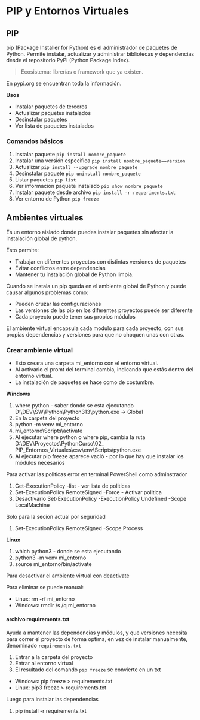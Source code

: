 # PIP y Entornos Virtuales

## PIP

pip (Package Installer for Python) es el administrador de paquetes de Python. Permite instalar, actualizar y administrar bibliotecas y dependencias desde el repositorio PyPI (Python Package Index).

> Ecosistema: librerías o framework que ya existen.

En pypi.org se encuentran toda la información.

**Usos**
- Instalar paquetes de terceros
- Actualizar paquetes instalados
- Desinstalar paquetes
- Ver lista de paquetes instalados

### Comandos básicos

1. Instalar paquete `pip install nombre_paquete`
2. Instalar una versión especifica `pip install nombre_paquete==version`
3. Actualizar `pip install --upgrade nombre_paquete`
4. Desinstalar paquete `pip uninstall nombre_paquete`
5. Listar paquetes `pip list`
6. Ver información paquete instalado `pip show nombre_paquete`
7. Instalar paquete desde archivo `pip install -r requeriments.txt`
8. Ver entorno de Python `pip freeze`

## Ambientes virtuales

Es un entorno aislado donde puedes instalar paquetes sin afectar la instalación global de python.

Esto permite:
- Trabajar en diferentes proyectos con distintas versiones de paquetes
- Evitar conflictos entre dependencias
- Mantener tu instalación global de Python limpia.

Cuando se instala un pip queda en el ambiente global de Python y puede causar algunos problemas como:
- Pueden cruzar las configuraciones
- Las versiones de las pip en los diferentes proyectos puede ser diferente
- Cada proyecto puede tener sus propios módulos

El ambiente virtual encapsula cada modulo para cada proyecto, con sus propias dependencias y versiones para que no choquen unas con otras.

### Crear ambiente virtual

- Esto creara una carpeta mi_entorno con el entorno virtual.
- Al activarlo el promt del terminal cambia, indicando que estás dentro del entorno virtual.
- La instalación de paquetes se hace como de costumbre.

**Windows**
1. where python - saber donde se esta ejecutando
    D:\DEV\SW\Python\Python313\python.exe -> Global
2. En la carpeta del proyecto
3. python -m venv mi_entorno
4. mi_entorno\Scripts\activate
5. Al ejecutar where python o where pip, cambia la ruta
    D:\DEV\Proyectos\PythonCurso\02_ PIP_Entornos_Virtuales\csv\env\Scripts\python.exe
6. Al ejecutar pip freeze aparece vació - por lo que hay que instalar los módulos necesarios

Para activar las politicas error en terminal
PowerShell como adminstrador
1. Get-ExecutionPolicy -list - ver lista de politicas
2. Set-ExecutionPolicy RemoteSigned -Force - Activar politica
3. Desactivarlo Set-ExecutionPolicy -ExecutionPolicy Undefined -Scope LocalMachine


Solo para la secion actual por seguridad
1. Set-ExecutionPolicy RemoteSigned -Scope Process

**Linux**
1. which python3 - donde se esta ejecutando
2. python3 -m venv mi_entorno
3. source mi_entorno/bin/activate

Para desactivar el ambiente virtual con 
deactivate

Para eliminar se puede manual:
- Linux: rm -rf mi_entorno
- Windows: rmdir /s /q mi_entorno

#### archivo requirements.txt

Ayuda a mantener las dependencias y módulos, y que versiones necesita para correr el proyecto de forma optima, en vez de instalar manualmente, denominado `requirements.txt`

1. Entrar a la carpeta del proyecto
2. Entrar al entorno virtual
3. El resultado del comando `pip freeze` se convierte en un txt
 - Windows: pip freeze > requirements.txt
 - Linux: pip3 freeze > requirements.txt

Luego para instalar las dependencias
1. pip install -r requirements.txt


